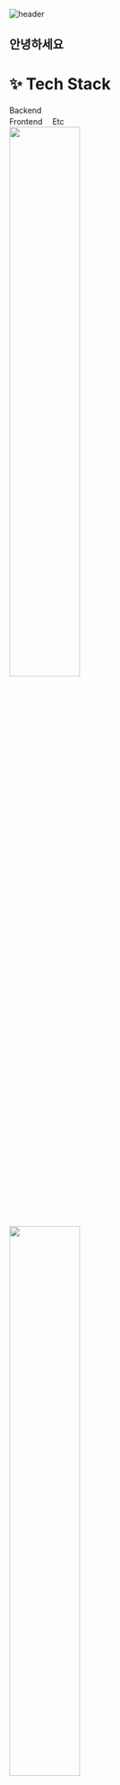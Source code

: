 ![header](https://capsule-render.vercel.app/api?type=soft&color=auto&height=200&section=header&text=Musung&fontSize=90)
## 안녕하세요
# ✨ Tech Stack
Backend　   
Frontend　
Etc　      
<a href="s">
  <img src="https://github-readme-stats.vercel.app/api/top-langs/?username=Musung1&layout=compact&theme=tokyonight" width="50%" />
</a>
<a href="s">
  <img src="https://github-readme-stats.vercel.app/api?username=Musung1&theme=tokyonight&show_icons=true" width="50%" />
</a>
